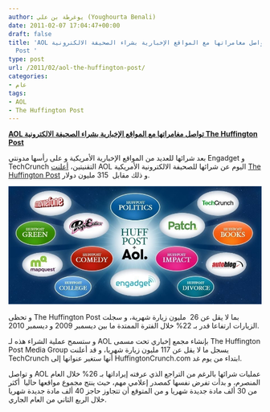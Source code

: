 ```yaml
---
author: يوغرطة بن علي (Youghourta Benali)
date: 2011-02-07 17:04:47+00:00
draft: false
title: 'AOL تواصل مغامراتها مع المواقع الإخبارية بشراء الصحيفة الالكترونية The Huffington
  Post '
type: post
url: /2011/02/aol-the-huffington-post/
categories:
- عام
tags:
- AOL
- The Huffington Post
---
```


**[AOL تواصل مغامراتها مع المواقع الإخبارية بشراء الصحيفة الالكترونية The Huffington Post](https://www.it-scoop.com/2011/02/aol-the-huffington-post/)**


بعد شرائها للعديد من المواقع الإخبارية الأمريكية و على رأسها مدونتي Engadget و TechCrunch التقنيتين، [أعلنت](http://techcrunch.com/2011/02/06/i-for-one-welcome-our-new-huffington-overlord/) AOL اليوم عن شرائها للصحيفة الالكترونية الأمريكية [The Huffington Post](http://www.huffingtonpost.com/) و ذلك مقابل  315 مليون دولار.


[![](r-HUFFINGTON-POST-AOL-huge.jpg)
](https://www.it-scoop.com/2011/02/aol-the-huffington-post/)


و تحظى The Huffington Post بما لا يقل عن 26  مليون زيارة شهرية، و سجلت الزيارات ارتفاعا قدر بـ 22% خلال الفترة الممتدة ما بين ديسمبر 2009 و ديسمبر 2010.

و ستسمح عملية الشراء هذه لـ AOL بإنشاء مجمع إخباري تحت مسمى The Huffington Post Media Group يسجل ما لا يقل عن 117 مليون زيارة شهريا، و قد أعلنت TechCrunch أنها ستغير عنوانها إلى HuffingtonCrunch.com ابتداء من يوم غد.

و تواصل AOL عمليات شرائها بالرغم من التراجع الذي عرفته إيراداتها بـ 26% خلال العام المنصرم، و بدأت تفرض نفسها كمصدر إعلامي مهم، حيث ينتج مجموع مواقعها حاليا  أكثر من 30 ألف مادة جديدة شهريا و من المتوقع أن تتجاوز حاجز 40 ألف مادة جديدة شهريا خلال الربع الثاني من العام الجاري.
